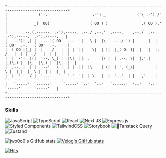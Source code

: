 <!--
```ascii
    ,-~~-.___.
   / |  '     \                  jwo0o0 = {
  (  )         0                   interested-in: [ Web Development, UI/UX, Cloud ],      
   \_/-, ,----'                    skills: [ JavaScript, TypeScript, React, Next.js,
      ====           //                      Tailwind CSS, Styled-components, Storybook,
     /  \-'~;    /~~~(O)                    Tanstack query, Zustand, Git, AWS and more! ]
     /  __/~|   /      |         }
  =(  _____| (_________|           
```
-->                                          
```ascii
+-------------------------------------------------------------------------------------------------+
|              ('-.                    .-') _              (`\ .-') /`                            |
|            _(  OO)                  ( OO ) )              `.( OO ),'                            |
|       ,--.(,------. .-'),-----. ,--./ ,--,'  ,----.    ,--./  .--.   .-'),-----.  .-'),-----.   |
|   .-')| ,| |  .---'( OO'  .-.  '|   \ |  |\ '  .-./-') |      |  |  ( OO'  .-.  '( OO'  .-.  '  |
|  ( OO |(_| |  |    /   |  | |  ||    \|  | )|  |_( O- )|  |   |  |, /   |  | |  |/   |  | |  |  |
|  | `-'|  |(|  '--. \_) |  |\|  ||  .     |/ |  | .--, \|  |.'.|  |_)\_) |  |\|  |\_) |  |\|  |  |
|  ,--. |  | |  .--'   \ |  | |  ||  |\    | (|  | '. (_/|         |    \ |  | |  |  \ |  | |  |  |
|  |  '-'  / |  `---.   `'  '-'  '|  | \   |  |  '--'  | |   ,'.   |     `'  '-'  '   `'  '-'  '  |
|   `-----'  `------'     `-----' `--'  `--'   `------'  '--'   '--'       `-----'      `-----'   |
+-------------------------------------------------------------------------------------------------+
```
### Skills

![JavaScript](https://img.shields.io/badge/JavaScript-%23323330.svg?style=flat&logo=javascript&logoColor=%23F7DF1E) ![TypeScript](https://img.shields.io/badge/TypeScript-%23007ACC.svg?style=flat&logo=typescript&logoColor=white) ![React](https://img.shields.io/badge/React-%2320232a.svg?style=flat&logo=react&logoColor=%2361DAFB) ![Next JS](https://img.shields.io/badge/Next.js-black?style=flat&logo=next.js&logoColor=white) ![Express.js](https://img.shields.io/badge/Express.js-%23404d59.svg?style=flat&logo=express&logoColor=%2361DAFB) <br/>
![Styled Components](https://img.shields.io/badge/styled--components-DB7093?style=flat&logo=styled-components&logoColor=white) ![TailwindCSS](https://img.shields.io/badge/tailwindcss-%2338B2AC.svg?style=flat&logo=tailwind-css&logoColor=white) ![Storybook](https://img.shields.io/badge/-Storybook-FF4785?style=flat&logo=storybook&logoColor=white) ![Tanstack Query](https://img.shields.io/badge/-Tanstack%20Query-FF4154?style=flat&logo=react%20query&logoColor=white) ![Zustand](https://img.shields.io/badge/Zustand-black?style=flat) <br/>


![jwo0o0's GitHub stats](https://github-readme-stats.vercel.app/api?username=jwo0o0&show_icons=true&theme=graywhite) [![Velog's GitHub stats](https://velog-readme-stats.vercel.app/api/list?name=jwo0o0)](https://velog.io/@jwo0o0) 

[![Hits](https://hits.seeyoufarm.com/api/count/incr/badge.svg?url=https%3A%2F%2Fgithub.com%2Fjwo0o0%2Fhit-counter&count_bg=%23BFC1FF&title_bg=%23FFFFFF&icon=&icon_color=%23E7E7E7&title=%F0%9F%AB%A7&edge_flat=false)](https://hits.seeyoufarm.com)
